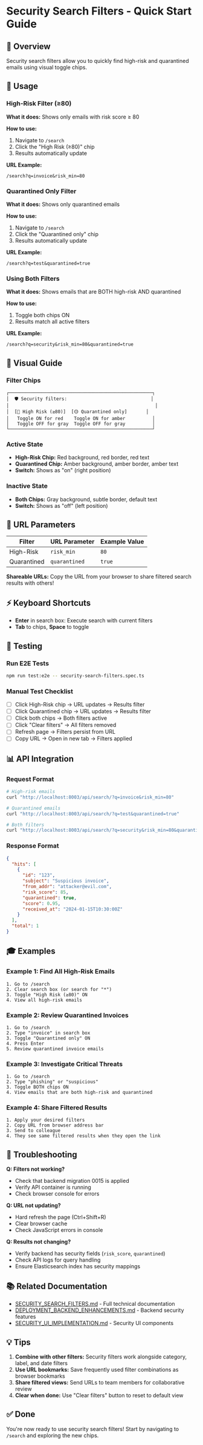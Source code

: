 # Security Search Filters - Quick Start Guide

## 🎯 Overview

Security search filters allow you to quickly find high-risk and quarantined emails using visual toggle chips.

## 🚀 Usage

### High-Risk Filter (≥80)

**What it does:** Shows only emails with risk score ≥ 80

**How to use:**

1. Navigate to `/search`
2. Click the "High Risk (≥80)" chip
3. Results automatically update

**URL Example:**

```
/search?q=invoice&risk_min=80
```

### Quarantined Only Filter

**What it does:** Shows only quarantined emails

**How to use:**

1. Navigate to `/search`
2. Click the "Quarantined only" chip
3. Results automatically update

**URL Example:**

```
/search?q=test&quarantined=true
```

### Using Both Filters

**What it does:** Shows emails that are BOTH high-risk AND quarantined

**How to use:**

1. Toggle both chips ON
2. Results match all active filters

**URL Example:**

```
/search?q=security&risk_min=80&quarantined=true
```

## 🎨 Visual Guide

### Filter Chips

```
┌─────────────────────────────────────────────────────┐
│  🛡️ Security filters:                               │
│                                                      │
│  [🔴 High Risk (≥80)]  [🟡 Quarantined only]       │
│   Toggle ON for red    Toggle ON for amber          │
│   Toggle OFF for gray  Toggle OFF for gray          │
└─────────────────────────────────────────────────────┘
```

### Active State

- **High-Risk Chip:** Red background, red border, red text
- **Quarantined Chip:** Amber background, amber border, amber text
- **Switch:** Shows as "on" (right position)

### Inactive State

- **Both Chips:** Gray background, subtle border, default text
- **Switch:** Shows as "off" (left position)

## 🔗 URL Parameters

| Filter | URL Parameter | Example Value |
|--------|---------------|---------------|
| High-Risk | `risk_min` | `80` |
| Quarantined | `quarantined` | `true` |

**Shareable URLs:**
Copy the URL from your browser to share filtered search results with others!

## ⚡ Keyboard Shortcuts

- **Enter** in search box: Execute search with current filters
- **Tab** to chips, **Space** to toggle

## 🧪 Testing

### Run E2E Tests

```bash
npm run test:e2e -- security-search-filters.spec.ts
```

### Manual Test Checklist

- [ ] Click High-Risk chip → URL updates → Results filter
- [ ] Click Quarantined chip → URL updates → Results filter
- [ ] Click both chips → Both filters active
- [ ] Click "Clear filters" → All filters removed
- [ ] Refresh page → Filters persist from URL
- [ ] Copy URL → Open in new tab → Filters applied

## 📊 API Integration

### Request Format

```bash
# High-risk emails
curl "http://localhost:8003/api/search/?q=invoice&risk_min=80"

# Quarantined emails
curl "http://localhost:8003/api/search/?q=test&quarantined=true"

# Both filters
curl "http://localhost:8003/api/search/?q=security&risk_min=80&quarantined=true"
```

### Response Format

```json
{
  "hits": [
    {
      "id": "123",
      "subject": "Suspicious invoice",
      "from_addr": "attacker@evil.com",
      "risk_score": 85,
      "quarantined": true,
      "score": 0.95,
      "received_at": "2024-01-15T10:30:00Z"
    }
  ],
  "total": 1
}
```

## 🎓 Examples

### Example 1: Find All High-Risk Emails

```
1. Go to /search
2. Clear search box (or search for "*")
3. Toggle "High Risk (≥80)" ON
4. View all high-risk emails
```

### Example 2: Review Quarantined Invoices

```
1. Go to /search
2. Type "invoice" in search box
3. Toggle "Quarantined only" ON
4. Press Enter
5. Review quarantined invoice emails
```

### Example 3: Investigate Critical Threats

```
1. Go to /search
2. Type "phishing" or "suspicious"
3. Toggle BOTH chips ON
4. View emails that are both high-risk and quarantined
```

### Example 4: Share Filtered Results

```
1. Apply your desired filters
2. Copy URL from browser address bar
3. Send to colleague
4. They see same filtered results when they open the link
```

## 🔧 Troubleshooting

**Q: Filters not working?**

- Check that backend migration 0015 is applied
- Verify API container is running
- Check browser console for errors

**Q: URL not updating?**

- Hard refresh the page (Ctrl+Shift+R)
- Clear browser cache
- Check JavaScript errors in console

**Q: Results not changing?**

- Verify backend has security fields (`risk_score`, `quarantined`)
- Check API logs for query handling
- Ensure Elasticsearch index has security mappings

## 📚 Related Documentation

- [SECURITY_SEARCH_FILTERS.md](./SECURITY_SEARCH_FILTERS.md) - Full technical documentation
- [DEPLOYMENT_BACKEND_ENHANCEMENTS.md](../DEPLOYMENT_BACKEND_ENHANCEMENTS.md) - Backend security features
- [SECURITY_UI_IMPLEMENTATION.md](../SECURITY_UI_IMPLEMENTATION.md) - Security UI components

## 💡 Tips

1. **Combine with other filters:** Security filters work alongside category, label, and date filters
2. **Use URL bookmarks:** Save frequently used filter combinations as browser bookmarks
3. **Share filtered views:** Send URLs to team members for collaborative review
4. **Clear when done:** Use "Clear filters" button to reset to default view

## ✅ Done

You're now ready to use security search filters! Start by navigating to `/search` and exploring the new chips.
